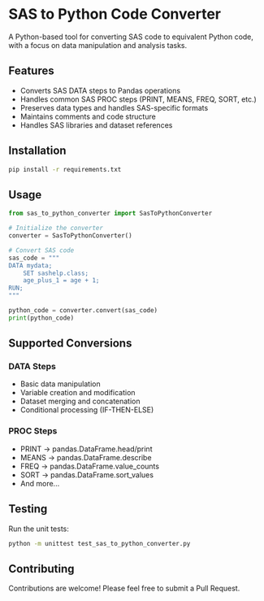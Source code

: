 # SAS to Python Code Converter

A Python-based tool for converting SAS code to equivalent Python code, with a focus on data manipulation and analysis tasks.

## Features

- Converts SAS DATA steps to Pandas operations
- Handles common SAS PROC steps (PRINT, MEANS, FREQ, SORT, etc.)
- Preserves data types and handles SAS-specific formats
- Maintains comments and code structure
- Handles SAS libraries and dataset references

## Installation

```bash
pip install -r requirements.txt
```

## Usage

```python
from sas_to_python_converter import SasToPythonConverter

# Initialize the converter
converter = SasToPythonConverter()

# Convert SAS code
sas_code = """
DATA mydata;
    SET sashelp.class;
    age_plus_1 = age + 1;
RUN;
"""

python_code = converter.convert(sas_code)
print(python_code)
```

## Supported Conversions

### DATA Steps
- Basic data manipulation
- Variable creation and modification
- Dataset merging and concatenation
- Conditional processing (IF-THEN-ELSE)

### PROC Steps
- PRINT → pandas.DataFrame.head/print
- MEANS → pandas.DataFrame.describe
- FREQ → pandas.DataFrame.value_counts
- SORT → pandas.DataFrame.sort_values
- And more...

## Testing

Run the unit tests:

```bash
python -m unittest test_sas_to_python_converter.py
```

## Contributing

Contributions are welcome! Please feel free to submit a Pull Request. 